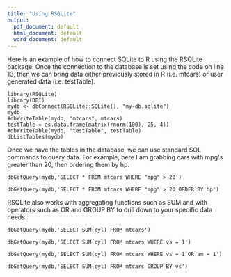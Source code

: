 ```yaml
---
title: "Using RSQLite"
output:
  pdf_document: default
  html_document: default
  word_document: default
---
```

Here is an example of how to connect SQLite to R using the RSQLite package.  Once the connection to the database is set using the code on line 13, then we can bring data either previously stored in R (i.e. mtcars) or user generated data (i.e. testTable).  
```{r, message=FALSE, warning=FALSE}
library(RSQLite)
library(DBI)
mydb <- dbConnect(RSQLite::SQLite(), "my-db.sqlite")
mydb
#dbWriteTable(mydb, "mtcars", mtcars)
testTable = as.data.frame(matrix(rnorm(100), 25, 4))
#dbWriteTable(mydb, "testTable", testTable)
dbListTables(mydb)
```
Once we have the tables in the database, we can use standard SQL commands to query data.  For example, here I am grabbing cars with mpg's greater than 20, then ordering them by hp.  
```{r, message=FALSE, warning=FALSE}
dbGetQuery(mydb,'SELECT * FROM mtcars WHERE "mpg" > 20')

dbGetQuery(mydb,'SELECT * FROM mtcars WHERE "mpg" > 20 ORDER BY hp')
```
RSQLite also works with aggregating functions such as SUM and with operators such as OR and GROUP BY to drill down to your specific data needs.
```{r, message=FALSE, warning=FALSE}
dbGetQuery(mydb,'SELECT SUM(cyl) FROM mtcars')

dbGetQuery(mydb,'SELECT SUM(cyl) FROM mtcars WHERE vs = 1')

dbGetQuery(mydb,'SELECT SUM(cyl) FROM mtcars WHERE vs = 1 OR am = 1')

dbGetQuery(mydb,'SELECT SUM(cyl) FROM mtcars GROUP BY vs')
```
